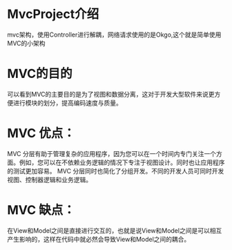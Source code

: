 # MvcProject介绍
 mvc架构，使用Controller进行解耦，网络请求使用的是Okgo,这个就是简单使用MVC的小架构
 
 # MVC的目的 
 可以看到MVC的主要目的是为了视图和数据分离，这对于开发大型软件来说更方便进行模块的划分，提高编码速度与质量。
 
 # MVC 优点：
MVC 分层有助于管理复杂的应用程序，因为您可以在一个时间内专门关注一个方面。例如，您可以在不依赖业务逻辑的情况下专注于视图设计。同时也让应用程序的测试更加容易。
MVC 分层同时也简化了分组开发。不同的开发人员可同时开发视图、控制器逻辑和业务逻辑。

 # MVC 缺点：
 在View和Model之间是直接进行交互的，也就是说View和Model之间是可以相互产生影响的，这样在代码中就必然会导致View和Model之间的耦合。

